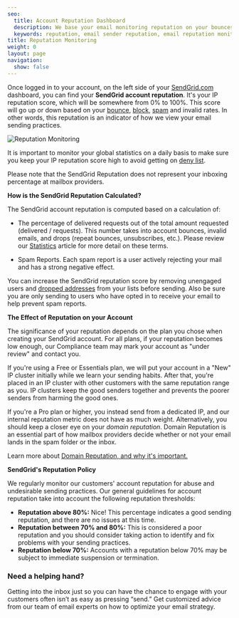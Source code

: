 ```yaml
---
seo:
  title: Account Reputation Dashboard
  description: We base your email monitoring reputation on your bounces, blocks, spam, invalid email, and successfully delivered emails.
  keywords: reputation, email sender reputation, email reputation monitoring
title: Reputation Monitoring
weight: 0
layout: page
navigation:
  show: false
---
```


Once logged in to your account, on the left side of your [SendGrid.com](https://sendgrid.com) dashboard, you can find your **SendGrid account reputation**. It's your IP reputation score, which will be somewhere from 0% to 100%. This score will go up or down based on your [bounce]({{root_url}}/glossary/bounces/), [block]({{root_url}}/glossary/blocks/), [spam]({{root_url}}/glossary/spam-reports/) and invalid rates. In other words, this reputation is an indicator of how we view your email sending practices.

![Reputation Monitoring]({{root_url}}/images/Screen_Shot_2015-05-20_at_3.32.24_PM.png "Reputation indicator")

It is important to monitor your global statistics on a daily basis to make sure you keep your IP reputation score high to avoid getting on [deny list]({{root_url}}/glossary/deny-list/).

<call-out>

Please note that the SendGrid Reputation does not represent your inboxing percentage at mailbox providers.

</call-out>

**How is the SendGrid Reputation Calculated?**

The SendGrid account reputation is computed based on a calculation of:

- The percentage of delivered requests out of the total amount requested (delivered / requests). This number takes into account bounces, invalid emails, and drops (repeat bounces, unsubscribes, etc.). Please review our [Statistics]({{root_url}}/ui/analytics-and-reporting/stats-overview/) article for more detail on these terms.

- Spam Reports. Each spam report is a user actively rejecting your mail and has a strong negative effect.

<call-out>

You can increase the SendGrid reputation score by removing unengaged users and [dropped addresses]({{root_url}}/glossary/drops/) from your lists before sending. Also be sure you are only sending to users who have opted in to receive your email to help prevent spam reports.

</call-out>

**The Effect of Reputation on your Account**

The significance of your reputation depends on the plan you chose when creating your SendGrid account. For all plans, if your reputation becomes low enough, our Compliance team may mark your account as "under review" and contact you. 

If you're using a Free or Essentials plan, we will put your account in a "New" IP cluster initially while we learn your sending habits. After that, you're placed in an IP cluster with other customers with the same reputation range as you. IP clusters keep the good senders together and prevents the poorer senders from harming the good ones.

If you're a Pro plan or higher, you instead send from a dedicated IP, and our internal reputation metric does not have as much weight. Alternatively, you should keep a closer eye on your _domain reputation_. Domain Reputation is an essential part of how mailbox providers decide whether or not your email lands in the spam folder or the inbox.

<call-out>

Learn more about [Domain Reputation, and why it's important.](https://sendgrid.com/blog/what-is-a-domain-reputation/)

</call-out>

**SendGrid's Reputation Policy**

We regularly monitor our customers' account reputation for abuse and undesirable sending practices. Our general guidelines for account reputation take into account the following reputation thresholds:

- **Reputation above 80%:** Nice! This percentage indicates a good sending reputation, and there are no issues at this time.
- **Reputation between 70% and 80%:** This is considered a poor reputation and you should consider taking action to identify and fix problems with your sending practices.
- **Reputation below 70%:** Accounts with a reputation below 70% may be subject to immediate suspension or termination.


<call-out-link linktext="EXPERT SERVICES" img="/img/expert-insights-promo3.png" link="https://sendgrid.com/solutions/expert-services/">


### Need a helping hand?


Getting into the inbox just so you can have the chance to engage with your customers often isn’t as easy as pressing “send.” Get customized advice from our team of email experts on how to optimize your email strategy.


</call-out-link>


